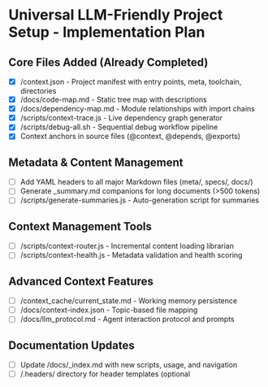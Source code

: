 # Universal LLM-Friendly Project Setup - Implementation Plan

## Core Files Added (Already Completed)
- [x] /context.json - Project manifest with entry points, meta, toolchain, directories
- [x] /docs/code-map.md - Static tree map with descriptions
- [x] /docs/dependency-map.md - Module relationships with import chains
- [x] /scripts/context-trace.js - Live dependency graph generator
- [x] /scripts/debug-all.sh - Sequential debug workflow pipeline
- [x] Context anchors in source files (@context, @depends, @exports)

## Metadata & Content Management
- [ ] Add YAML headers to all major Markdown files (meta/, specs/, docs/)
- [ ] Generate _summary.md companions for long documents (>500 tokens)
- [ ] /scripts/generate-summaries.js - Auto-generation script for summaries

## Context Management Tools
- [ ] /scripts/context-router.js - Incremental content loading librarian
- [ ] /scripts/context-health.js - Metadata validation and health scoring

## Advanced Context Features
- [ ] /context_cache/current_state.md - Working memory persistence
- [ ] /docs/context-index.json - Topic-based file mapping
- [ ] /docs/llm_protocol.md - Agent interaction protocol and prompts

## Documentation Updates
- [ ] Update /docs/_index.md with new scripts, usage, and navigation
- [ ] /.headers/ directory for header templates (optional
